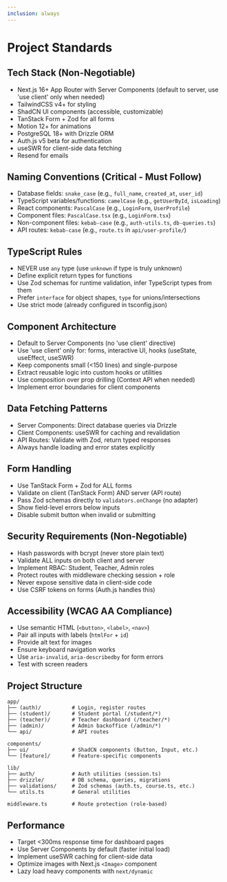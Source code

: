 ```yaml
---
inclusion: always
---
```


# Project Standards

## Tech Stack (Non-Negotiable)

- Next.js 16+ App Router with Server Components (default to server, use 'use client' only when needed)
- TailwindCSS v4+ for styling
- ShadCN UI components (accessible, customizable)
- TanStack Form + Zod for all forms
- Motion 12+ for animations
- PostgreSQL 18+ with Drizzle ORM
- Auth.js v5 beta for authentication
- useSWR for client-side data fetching
- Resend for emails

## Naming Conventions (Critical - Must Follow)

- Database fields: `snake_case` (e.g., `full_name`, `created_at`, `user_id`)
- TypeScript variables/functions: `camelCase` (e.g., `getUserById`, `isLoading`)
- React components: `PascalCase` (e.g., `LoginForm`, `UserProfile`)
- Component files: `PascalCase.tsx` (e.g., `LoginForm.tsx`)
- Non-component files: `kebab-case` (e.g., `auth-utils.ts`, `db-queries.ts`)
- API routes: `kebab-case` (e.g., `route.ts` in `api/user-profile/`)

## TypeScript Rules

- NEVER use `any` type (use `unknown` if type is truly unknown)
- Define explicit return types for functions
- Use Zod schemas for runtime validation, infer TypeScript types from them
- Prefer `interface` for object shapes, `type` for unions/intersections
- Use strict mode (already configured in tsconfig.json)

## Component Architecture

- Default to Server Components (no 'use client' directive)
- Use 'use client' only for: forms, interactive UI, hooks (useState, useEffect, useSWR)
- Keep components small (<150 lines) and single-purpose
- Extract reusable logic into custom hooks or utilities
- Use composition over prop drilling (Context API when needed)
- Implement error boundaries for client components

## Data Fetching Patterns

- Server Components: Direct database queries via Drizzle
- Client Components: useSWR for caching and revalidation
- API Routes: Validate with Zod, return typed responses
- Always handle loading and error states explicitly

## Form Handling

- Use TanStack Form + Zod for ALL forms
- Validate on client (TanStack Form) AND server (API route)
- Pass Zod schemas directly to `validators.onChange` (no adapter)
- Show field-level errors below inputs
- Disable submit button when invalid or submitting

## Security Requirements (Non-Negotiable)

- Hash passwords with bcrypt (never store plain text)
- Validate ALL inputs on both client and server
- Implement RBAC: Student, Teacher, Admin roles
- Protect routes with middleware checking session + role
- Never expose sensitive data in client-side code
- Use CSRF tokens on forms (Auth.js handles this)

## Accessibility (WCAG AA Compliance)

- Use semantic HTML (`<button>`, `<label>`, `<nav>`)
- Pair all inputs with labels (`htmlFor` + `id`)
- Provide alt text for images
- Ensure keyboard navigation works
- Use `aria-invalid`, `aria-describedby` for form errors
- Test with screen readers

## Project Structure

```
app/
├── (auth)/          # Login, register routes
├── (student)/       # Student portal (/student/*)
├── (teacher)/       # Teacher dashboard (/teacher/*)
├── (admin)/         # Admin backoffice (/admin/*)
└── api/             # API routes

components/
├── ui/              # ShadCN components (Button, Input, etc.)
└── [feature]/       # Feature-specific components

lib/
├── auth/            # Auth utilities (session.ts)
├── drizzle/         # DB schema, queries, migrations
├── validations/     # Zod schemas (auth.ts, course.ts, etc.)
└── utils.ts         # General utilities

middleware.ts        # Route protection (role-based)
```

## Performance

- Target <300ms response time for dashboard pages
- Use Server Components by default (faster initial load)
- Implement useSWR caching for client-side data
- Optimize images with Next.js `<Image>` component
- Lazy load heavy components with `next/dynamic`
